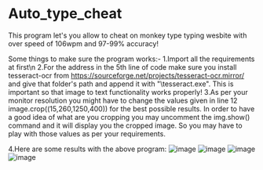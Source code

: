 # Auto_type_cheat
This program let's you allow to cheat on monkey type typing wesbite with over speed of 106wpm and 97-99% accuracy!

Some things to make sure the program works:-
1.Import all the requirements at first\n
2.For the address in the 5th line of code make sure you install tesseract-ocr from 
  https://sourceforge.net/projects/tesseract-ocr.mirror/
  and give that folder's path and append it with "\tesseract.exe".
  This is important so that image to text functionality works properly!
3.As per your monitor resolution you might have to change the values given in line 12
  image.crop((15,260,1250,400))
  for the best possible results. In order to have a good idea of what are you cropping you may uncomment the img.show() command and it will display you the cropped image.
  So you may have to play with those values as per your requirements.
  
 4.Here are some results with the above program:
 ![image](https://user-images.githubusercontent.com/97832138/222518876-d17e83ea-c441-4c1c-9e78-fd1ebca5a2c2.png)
 ![image](https://user-images.githubusercontent.com/97832138/222519097-4733e7fe-87a0-459f-b541-f07ff5dbe4ed.png)
 ![image](https://user-images.githubusercontent.com/97832138/222519379-ed6f5deb-6348-46de-98ae-d15fd405e794.png)
 ![image](https://user-images.githubusercontent.com/97832138/222520016-e57bf9be-c486-4bf9-b858-068cea938a20.png)


